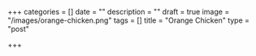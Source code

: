 +++
categories = []
date = ""
description = ""
draft = true
image = "/images/orange-chicken.png"
tags = []
title = "Orange Chicken"
type = "post"

+++
